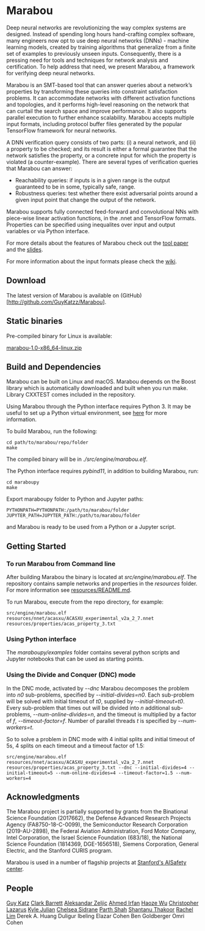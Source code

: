 #  Marabou
Deep neural networks are revolutionizing the way complex systems are designed.
Instead of spending long hours hand-crafting complex software, many engineers
now opt to use deep neural networks (DNNs) - machine learning models, created by
training algorithms that generalize from a finite set of examples to previously
unseen inputs. Consequently, there is a pressing need for tools and techniques
for network analysis and certification. To help address that need, we present
Marabou, a framework for verifying deep neural networks. 

Marabou is an SMT-based tool that can answer queries about a network’s
properties by transforming these queries into constraint satisfaction problems.
It can accommodate networks with different activation functions and topologies,
and it performs high-level reasoning on the network that can curtail the search
space and improve performance. It also supports parallel execution to further
enhance scalability. Marabou accepts multiple input formats, including protocol
buffer files generated by the popular TensorFlow framework for neural networks.

A DNN verification query consists of two parts: (i) a neural network, and (ii) a
property to be checked; and its result is either a formal guarantee that the
network satisfies the property, or a concrete input for which the property is
violated (a counter-example). There are several types of verification queries
that Marabou can answer: 
* Reachability queries: if inputs is in a given range is the output
guaranteed to be in some, typically safe, range.
* Robustness queries: test whether there exist adversarial points around a given
  input point that change the output of the network.

Marabou supports fully connected feed-forward and convolutional NNs with
piece-wise linear activation functions, in the .nnet and TensorFlow formats.
Properties can be specified using inequalites over input and output variables or
via Python interface. 

For more details about the features of Marabou check out the [tool
paper](aisafety.stanford.edu/marabou/MarabouCAV2019.pdf) and the
[slides](aisafety.stanford.edu/marabou/MarabouSlides.pdf). 

For more information about the input formats please check the
[wiki](https://github.com/guykatzz/Marabou/wiki/Marabou-Input-Formats).

Download
------------------------------------------------------------------------------
The latest version of Marabou is available on (GitHub)[http://github.com/GuyKatzz/Marabou].

## Static binaries

Pre-compiled binary for Linux is available:

[marabou-1.0-x86_64-linux.zip](https://aisafety.stanford.edu/marabou/marabou-1.0-x86_64-linux.zip)

Build and Dependencies
------------------------------------------------------------------------------
Marabou can be built on Linux and macOS. Marabou depends on the Boost library
which is automatically downloaded and built when you run make. Library CXXTEST
comes included in the repository.

Using Marabou through the Python interface requires Python 3. It may be useful
to set up a Python virtual environment, see
[here](https://docs.python.org/3/tutorial/venv.html) for more information.


To build Marabou, run the following:
```
cd path/to/marabou/repo/folder
make
```
The compiled binary will be in *./src/engine/marabou.elf*. 

The Python interface requires *pybind11*,  in addition to building Marabou, run:
```
cd maraboupy
make
```

Export maraboupy folder to Python and Jupyter paths:
```
PYTHONPATH=PYTHONPATH:/path/to/marabou/folder
JUPYTER_PATH=JUPYTER_PATH:/path/to/marabou/folder
```
and Marabou is ready to be used from a Python or a Jupyter script.

Getting Started
-----------------------------------------------------------------------------
### To run Marabou from Command line 
After building Marabou the binary is located at *src/engine/marabou.elf*. The
repository contains sample networks and properties in the *resources* folder.
For more information see [resources/README.md](resources/README.md).

To run Marabou, execute from the repo directory, for example:

```
src/engine/marabou.elf resources/nnet/acasxu/ACASXU_experimental_v2a_2_7.nnet resources/properties/acas_property_3.txt
```


### Using Python interface 
The *maraboupy/examples* folder contains several python scripts and Jupyter
notebooks that can be used as starting points. 

### Using the Divide and Conquer (DNC) mode
In the DNC mode, activated by *--dnc* Marabou decomposes the problem into *n0*
sub-problems, specified by *--initial-divides=n0*. Each sub-problem will be
solved with initial timeout of *t0*, supplied by *--initial-timeout=t0*. Every
sub-problem that times out will be divided into *n* additional sub-problems,
*--num-online-divides=n*, and the timeout is multiplied by a factor of *f*,
*--timeout-factor=f*. Number of parallel threads *t* is specified by
*--num-workers=t*.

So to solve a problem in DNC mode with 4 initial splits and initial timeout of 5s, 4 splits on each timeout and a timeout factor of 1.5:
```
src/engine/marabou.elf resources/nnet/acasxu/ACASXU_experimental_v2a_2_7.nnet resources/properties/acas_property_3.txt --dnc --initial-divides=4 --initial-timeout=5 --num-online-divides=4 --timeout-factor=1.5 --num-workers=4
```

Acknowledgments
-----------------------------------------------------------------------------

The Marabou project is partially supported by grants from the Binational Science
Foundation (2017662), the Defense Advanced Research Projects Agency
(FA8750-18-C-0099), the Semiconductor Research Corporation (2019-AU-2898), the
Federal Aviation Administration, Ford Motor Company, Intel Corporation, the
Israel Science Foundation (683/18), the National Science Foundation (1814369,
DGE-1656518), Siemens Corporation, General Electric, and the Stanford CURIS program.


Marabou is used in a number of flagship projects at [Stanford's AISafety
center](http://aisafety.stanford.edu).



People
-----------------------------------------------------------------------------
[Guy Katz](https://www.katz-lab.com/)
[Clark Barrett](http://theory.stanford.edu/~barrett/)
[Aleksandar Zeljic](https://profiles.stanford.edu/aleksandar-zeljic)
[Ahmed Irfan](https://profiles.stanford.edu/ahmed-irfan)
[Haoze Wu](http://www.haozewu.com/)
[Christopher Lazarus](https://profiles.stanford.edu/christopher-lazarus-garcia)
[Kyle Julian](https://www.linkedin.com/in/kyjulian) 
[Chelsea Sidrane](https://www.linkedin.com/in/chelseasidrane)
[Parth Shah](https://www.linkedin.com/in/parthshah1995)
[Shantanu Thakoor](https://in.linkedin.com/in/shantanu-thakoor-4b2630142) 
[Rachel Lim](https://rachellim.github.io/)
Derek A. Huang 
Duligur Ibeling
Elazar Cohen
Ben Goldberger
Omri Cohen
